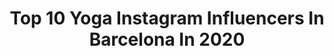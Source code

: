 ---
title: Top 10 Yoga Instagram Influencers In Barcelona In 2020
description: >-
  Find top yoga Instagram influencers in Barcelona in 2020. Most popular hashtags: #yoga #yomequedoencasa #barcelona #quedateencasa.
platform: Instagram
profiles:
  - username: "esteryoga"
    fullname: >-
      ⒺⓈⓉⒺⓇ • Yogini • Barcelona
    location: "Spain"
    followers: 48858
    engagement: 233
    commentsToLikes: 0.104923
    id: ck136knyk6z3f0i19nijvanju
    verified: false
    hashtags: "#inversionyoga, #twist, #wildthingpose, #primaryseries"
  - username: "redyogini"
    fullname: >-
      Andreína YT 200 hrs
    location: "Spain"
    followers: 16581
    engagement: 498
    commentsToLikes: 0.034723
    id: ck5znrfipp0kl0i1432dlkqfl
    verified: false
    hashtags: "#asana, #vinyasa, #yogaonline, #fitnessmodel"
  - username: "hannahtaha"
    fullname: >-
      Hannah Taha
    location: "Spain"
    followers: 126443
    engagement: 367
    commentsToLikes: 0.010407
    id: ck55ptzg6bden0i118zc6mwdi
    verified: false
    hashtags: "#yomequedoencasa, #barcelona, #linenfabric, #yoga"
  - username: "cristinabrondo"
    fullname: >-
      Cristina Brondo
    location: "Spain"
    followers: 20405
    engagement: 266
    commentsToLikes: 0.040227
    id: ck55mkid046070i11txwkbwb5
    verified: false
    hashtags: "#annaarqu, #yomequedoencasa, #meditacion, #respiracion"
  - username: "andreina_p"
    fullname: >-
      Andreina Peñaloza
    location: "Spain"
    followers: 39859
    engagement: 222
    commentsToLikes: 0.053410
    id: ck6tpq0culo5y0j715s3gny0z
    verified: false
    hashtags: "#trambolikas, #barcelonakite, #shibainustagram, #emigrar"
  - username: "claudiatubilla"
    fullname: >-
      CLAUDIA TUBILLA
    location: "Spain"
    followers: 12264
    engagement: 530
    commentsToLikes: 0.037470
    id: ck5bwjd8cltbf0i11dm1wbw2g
    verified: false
    hashtags: "#namaste, #charlesbridge, #momlife, #barcelona"
  - username: "sheilafeijoo_"
    fullname: >-
      Sheila Feijoo
    location: "Spain"
    followers: 7507
    engagement: 797
    commentsToLikes: 0.015667
    id: ck6tvayuyl6p60j718z7qq46v
    verified: false
    hashtags: "#coffeelover, #stayathome, #beachvibes, #discover"
  - username: "ainania_yoga"
    fullname: >-
      AINÀNIA ☾ yoga & coaching
    location: "Spain"
    followers: 39370
    engagement: 206
    commentsToLikes: 0.048863
    id: ck0vyy44a6cuh0i197tgz6gvt
    verified: false
    hashtags: "#sagarrofa, #santfeliudeguixols, #visitcatalunya, #freetime"
  - username: "tanieta2"
    fullname: >-
      T҉A҉N҉I҉A҉
    location: "Spain"
    followers: 20657
    engagement: 360
    commentsToLikes: 0.015857
    id: ck6u3uudf00lq0j71nq4thyk6
    verified: false
    hashtags: "#swimming, #disconnect, #iloveyou, #hotelvelabarcelona"
  - username: "itsmartafont"
    fullname: >-
      Marta Font
    location: "Spain"
    followers: 12467
    engagement: 1285
    commentsToLikes: 0.024271
    id: ck5hrzafavqjt0i11ljggxtks
    verified: false
    hashtags: "#dailydesignpick, #forwomenwhoroar, #illustrationart, #pinkfloyd"
---